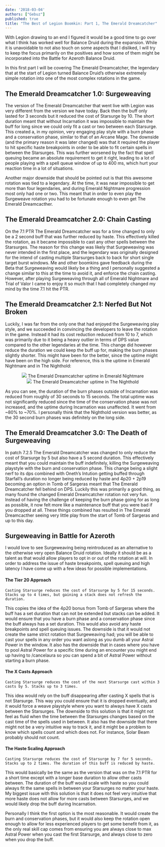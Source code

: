 ```yaml
---
date: '2018-03-04'
authors: ["Gebuz"]
published: true
title: "The Best of Legion Boomkin: Part 1, The Emerald Dreamcatcher"
---
```

With Legion drawing to an end I figured it would be a good time to go over what I think has worked well for Balance Druid during the expansion. While it is unavoidable to not  also touch on some aspects that I disliked, I will try to keep the focus primarily on the positives and how some of them might be incorporated into the Battle for Azeroth Balance Druid.

In this first part I will be covering The Emerald Dreamcatcher, the legendary that at the start of Legion turned Balance Druid’s otherwise extremely simple rotation into one of the most complex rotations in the game.

## The Emerald Dreamcatcher 1.0: Surgeweaving
The version of The Emerald Dreamcatcher that went live with Legion was very different from the version we have today. Back then the buff only lasted for 3 seconds but it reduced the cost of Starsurge by 10. The short duration meant that without Incarnation it was impossible to maintain the buff for long since we could only fit a cast or two between each Starsurge. This created a, in my opinion, very engaging play style with a burn phase and a conservation phase, similar to that of an Arcane Mage. The downside (and the primary reason it was later changed) was that it required the player to hit specific haste breakpoints in order to be able to fit certain spells in between the Starsurges. This was further worsened by the fact that spell queuing became an absolute requirement to get it right, leading to a lot of people playing with a spell queue window of up to 400 ms, which hurt your reaction time in a lot of situations.

Another major downside that should be pointed out is that this awesome rotation was tied to a legendary. At the time, it was near impossible to get more than four legendaries, and during Emerald Nightmare progression most only had one or two. This meant that in order to even play the Surgeweave rotation you had to be fortunate enough to even get The Emerald Dreamcacther.

## The Emerald Dreamcatcher 2.0: Chain Casting
On the 7.1 PTR The Emerald Dreamcatcher was for a time changed to only be a 2 second buff that was further reduced by haste. This effectively killed the rotation, as it became impossible to cast any other spells between the Starsurges. The reason for this change was likely that Surgeweaving was never intended in the first place, and the legendary was originally designed for the intend of casting multiple Starsurges back to back for short single target burst windows. Me and other boomkins gave feedback during the Beta that Surgeweaving would likely be a thing and I personally suggested a change similar to this at the time to avoid it, and enforce the chain casting. However, after playing Surgeweaving through all of Emerald Nightmare and Trial of Valor I came to enjoy it so much that I had completely changed my mind by the time 7.1 hit the PTR.

## The Emerald Dreamcatcher 2.1: Nerfed But Not Broken
Luckily, I was far from the only one that had enjoyed the Surgeweaving play style, and we succeeded in convincing the developers to leave the rotation in the game. Instead it had its cost reduction reduced from 10 to 7, which was primarily due to it being a heavy outlier in terms of DPS value compared to the other legendaries at the time. This change did however reduce the duration we could keep the buff up for, making the burn phases slightly shorter. This might have been for the better, since the uptime might have been on the high side. For reference, this is the uptime in Emerald Nightmare and in The Nighthold:

<center>
        <img src="https://gebuz.files.wordpress.com/2018/04/eduptimeen.png?w=840&h=165" ></img>
        The Emerald Dreamcatcher uptime in Emerald Nightmare
</center>

<center>
        <img src="https://gebuz.files.wordpress.com/2018/04/eduptimenh.png?w=840&h=163" ></img>
        The Emerald Dreamcatcher uptime in The Nighthold
</center>

As you can see, the duration of the burn phases outside of Incarnation was reduced from roughly of 30 seconds to 15 seconds. The total uptime was not significantly reduced since the time of the conservation phase was not increased, and the uptime during Incarnation was unaffected. It went from ~80% to ~70%. I personally think that the Nighthold version was better, as the 30 second burn phases was definitely on the long side.

## The Emerald Dreamcatcher 3.0: The Death of Surgeweaving
In patch 7.2.5 The Emerald Dreamcatcher was changed to only reduce the cost of Starsurge by 5 but also have a 5 second duration. This effectively meant that you could maintain the buff indefinitely, killing the Surgeweaving playstyle with the burn and conservation phase. This change being a slight nerf to its dps combined with Oneth’s Intution getting buffed through Starfall’s duration no longer being reduced by haste and 4p20 + 2p19 becoming an option in Tomb of Sargeras meant that The Emerald Dreamcatcher fell behind on DPS. Luckily this was primarily a good thing, as many found the changed Emerald Dreamcatcher rotation not very fun. Instead of having the challenge of keeping the burn phase going for as long as possible, it now felt more like a maintenance buff that you were bad if you dropped at all. These things combined has resulted in The Emerald Dreamcacther seeing very little play from the start of Tomb of Sargeras and up to this day.

## Surgeweaving in Battle for Azeroth
I would love to see Surgeweaving being reintroduced as an alternative to the otherwise very open Balance Druid rotation. Ideally it should be as a talent as that would allow players to opt in or out of the rotation at will. In order to address the issue of haste breakpoints,  spell queuing and high latency I have come up with a few ideas for possible implementations.

#### The Tier 20 Approach
```
Casting Starsurge reduces the cost of Starsurge by 5 for 15 seconds. Stacks up to 4 times, but gaining a stack does not refresh the duration.
```
This copies the idea of the 4p20 bonus from Tomb of Sargeras where the buff has a set duration that can not be extended but stacks can be added. It would ensure that you have a burn phase and a conservation phase since the buff always has a set duration. This would also avoid any haste breakpoints and spell queuing issues. The downside is that it would not create the same strict rotation that Surgeweaving had; you will be able to cast your spells in any order you want aslong as you dumb all your Astral Power in the window. It also has the downside that in cases where you have to pool Astral Power for a specific time during an encounter you might end up having to /cancelaura so you can spend a bit of Astral Power without starting a burn phase.

#### The X Casts Approach
```
Casting Starsurge reduces the cost of the next Starsurge cast within 3 casts by 5. Stacks up to 3 times.
```
This idea would rely on the buff disappearing after casting X spells that is not Starsurge. This way you could ensure that it is dropped eventually, and it would force a weave playstyle where you want to always have X casts between the Starsurges. The downside to this solution is that it might not feel as fluid when the time between the Starsurges changes based on the cast time of the spells used in between. It also has the downside that there might not be a very intuitive way to track it, and it might be a problem to know which spells count and which does not. For instance, Solar Beam probably should not count.

#### The Haste Scaling Approach
```
Casting Starsurge reduces the cost of Starsurge by 7 for 5 seconds. Stacks up to 2 times. The duration of this buff is reduced by haste.
```
This would basically be the same as the version that was on the 7.1 PTR for a short time except with a longer base duration to allow other casts between. The duration of the buff would scale with haste so you could always fit the same spells in between your Starsurges no matter your haste. My biggest issue with this solution is that it does not feel very intuitive that more haste does not allow for more casts between Starsurges, and we would likely drop the buff during Incarnation.

Personally I think the first option is the most reasonable. It would create the burn and conservation phases, but it would also keep the rotation open enough to allow for less experienced players to get some benefit from it, as the only real skill cap comes from ensuring you are always close to max Astral Power when you cast the first Starsurge, and always close to zero when you drop the buff.
